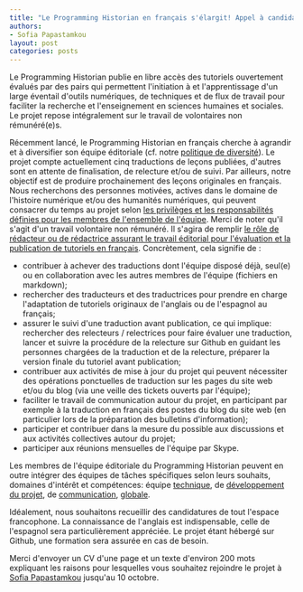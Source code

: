 ```yaml
---
title: "Le Programming Historian en français s'élargit! Appel à candidatures pour de nouveaux membres"
authors:
- Sofia Papastamkou
layout: post
categories: posts
---
```


Le Programming Historian publie en libre accès des tutoriels ouvertement évalués par des pairs qui permettent l'initiation à et l'apprentissage d'un large éventail d'outils numériques, de techniques et de flux de travail pour faciliter la recherche et l'enseignement en sciences humaines et sociales. Le projet repose intégralement sur le travail de volontaires non rémunéré(e)s. 

Récemment lancé, le Programming Historian en français cherche à agrandir et à diversifier son équipe éditoriale (cf. notre [politique de diversité](https://programminghistorian.org/fr/apropos)). Le projet compte actuellement cinq traductions de leçons publiées, d'autres sont en attente de finalisation, de relecture et/ou de suivi. Par ailleurs, notre objectif est de produire prochainement des leçons originales en français. Nous recherchons des personnes motivées, actives dans le domaine de l'histoire numérique et/ou des humanités numériques, qui peuvent consacrer du temps au projet selon [les privilèges et les responsabilités définies pour les membres de l'ensemble de l'équipe](/jekyll/wiki/Privileges-and-Responsibilities-of-Membership). Merci de noter qu'il s'agit d'un travail volontaire non rémunéré. Il s'agira de remplir [le rôle de rédacteur ou de rédactrice assurant le travail éditorial pour l'évaluation et la publication de tutoriels en français](/fr/consignes-redacteurs). Concrètement, cela signifie de :

- contribuer à achever des traductions dont l'équipe disposé déjà, seul(e) ou en collaboration avec les autres membres de l'équipe (fichiers en markdown); 
- rechercher des traducteurs et des traductrices pour prendre en charge l'adaptation de tutoriels originaux de l'anglais ou de l'espagnol au français;
- assurer le suivi d'une traduction avant publication, ce qui implique: rechercher des relecteurs / relectrices pour faire évaluer une traduction, lancer et suivre la procédure de la relecture sur Github en guidant les personnes chargées de la traduction et de la relecture, préparer la version finale du tutoriel avant publication; 
- contribuer aux activités de mise à jour du projet qui peuvent nécessiter des opérations ponctuelles de traduction sur les pages du site web et/ou du blog (via une veille des tickets ouverts par l'équipe);
- faciliter le travail de communication autour du projet, en participant par exemple à la traduction en français des postes du blog du site web (en particulier lors de la préparation des bulletins d'information);   
- participer et contribuer dans la mesure du possible aux discussions et aux activités collectives autour du projet;
- participer aux réunions mensuelles de l'équipe par Skype. 

Les membres de l'équipe éditoriale du Programming Historian peuvent en outre intégrer des équipes de tâches spécifiques selon leurs souhaits, domaines d'intérêt et compétences: équipe [technique](/jekyll/wiki/Technical-Team), de [développement du projet](/jekyll/wiki/Project-Development-Team), de [communication](/jekyll/wiki/Communication-Team), [globale](/jekyll/wiki/Global-Team).
  
Idéalement, nous souhaitons recueillir des candidatures de tout l'espace francophone. La connaissance de l'anglais est indispensable, celle de l'espagnol sera particulièrement appréciée. Le projet étant hébergé sur Github, une formation sera assurée en cas de besoin. 

Merci d'envoyer un CV d'une page et un texte d'environ 200 mots expliquant les raisons pour lesquelles vous souhaitez rejoindre le projet à <a href="mailto:sofia.papastamkou@gmail.com">Sofia Papastamkou</a> jusqu'au 10 octobre.  